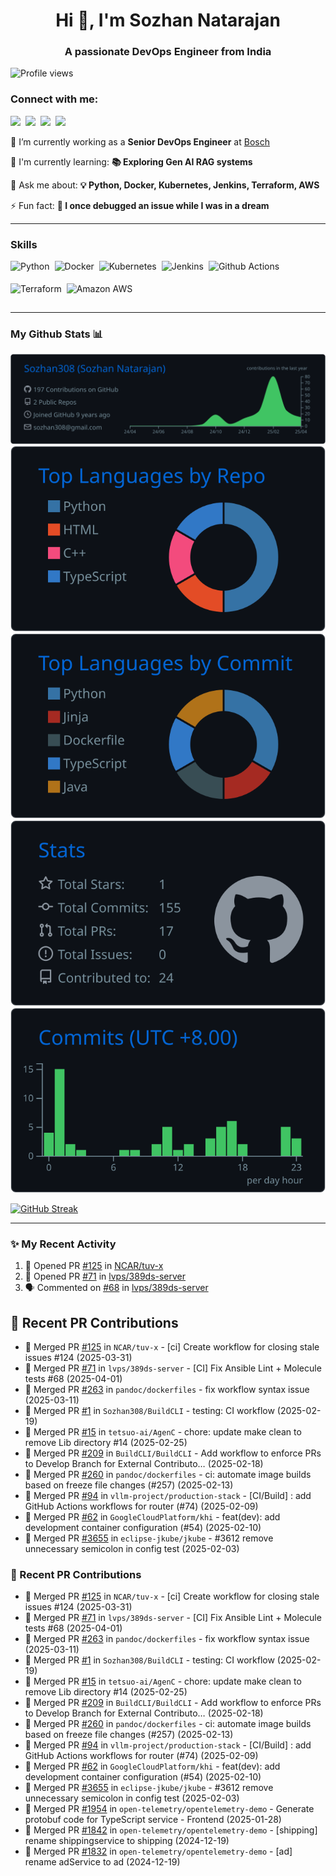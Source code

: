 <h1 align="center">Hi 👋, I'm Sozhan Natarajan</h1>
<h3 align="center">A passionate DevOps Engineer from India</h3>

<!--
**Sozhan308/Sozhan308** is a ✨ _special_ ✨ repository because its `README.md` (this file) appears on your GitHub profile.

Here are some ideas to get you started:

- 🔭 I’m currently working on ...
- 🌱 I’m currently learning ...
- 👯 I’m looking to collaborate on ...
- 🤔 I’m looking for help with ...
- 💬 Ask me about ...
- 📫 How to reach me: ...
- 😄 Pronouns: ...
- ⚡ Fun fact: ...
-->

![Profile views](https://komarev.com/ghpvc/?username=Sozhan308&label=Profile%20views&color=0e75b6&style=flat)

**<h3 align="left">Connect with me:</h3>** 
<p align="left"><a href="https://www.linkedin.com/in/sozhan-natarajan" target="_blank"><img src="https://img.shields.io/badge/LinkedIn-0077B5?style=for-the-badge&logo=linkedin&logoColor=white" height="28" style="margin-right: 4px"></a> <a href="https://twitter.com/sozhan308" target="_blank"><img src="https://img.shields.io/badge/Twitter-000000?style=for-the-badge&logo=X&logoColor=white" height="28" style="margin-right: 4px"></a> <a href="https://www.reddit.com/user/sozhan803" target="_blank"><img src="https://img.shields.io/badge/Reddit-FF4500?style=for-the-badge&logo=reddit&logoColor=white" height="28" style="margin-right: 4px"></a> <a href="https://github.com/Sozhan308" target="_blank"><img src="https://img.shields.io/badge/GitHub-100000?style=for-the-badge&logo=github&logoColor=white" height="28" style="margin-right: 4px"></a></p>

💼 I’m currently working as a **Senior DevOps Engineer** at [Bosch](https://github.com/bosch)

🌱 I'm currently learning: **📚 Exploring Gen AI RAG systems**

💬 Ask me about: **💡 Python, Docker, Kubernetes, Jenkins, Terraform, AWS**

⚡ Fun fact: **🎢 I once debugged an issue while I was in a dream**

---

 **<h3 align="left">Skills</h3>**

<div style="display: flex; flex-wrap: wrap; gap: 4px; justify-content: left;"><img src="https://img.shields.io/badge/Python-306998?logo=python&logoColor=white" height="32" alt="Python" style="margin-right: 4px"> <img src="https://img.shields.io/badge/Docker-2496ED?logo=docker&logoColor=white" height="32" alt="Docker" style="margin-right: 4px"> <img src="https://img.shields.io/badge/Kubernetes-326CE5?logo=kubernetes&logoColor=white" height="32" alt="Kubernetes" style="margin-right: 4px"> <img src="https://img.shields.io/badge/Jenkins-D24939?logo=jenkins&logoColor=white" height="32" alt="Jenkins" style="margin-right: 4px"> <img src="https://img.shields.io/badge/Github_Actions-232F3E?logo=Github-Actions&logoColor=Red" height="32" alt="Github Actions" style="margin-right: 4px"> <img src="https://img.shields.io/badge/Terraform-623CE4?logo=terraform&logoColor=white" height="32" alt="Terraform" style="margin-right: 4px"> <img src="https://img.shields.io/badge/AWS-232F3E?logo=aws&logoColor=white" height="32" alt="Amazon AWS" style="margin-right: 4px"></div>


---

### My Github Stats 📊

[![](https://raw.githubusercontent.com/Sozhan308/Sozhan308/main/profile-summary-card-output/github_dark/0-profile-details.svg)](https://github.com/vn7n24fzkq/github-profile-summary-cards)
[![](https://raw.githubusercontent.com/Sozhan308/Sozhan308/main/profile-summary-card-output/github_dark/1-repos-per-language.svg)](https://github.com/vn7n24fzkq/github-profile-summary-cards) [![](https://raw.githubusercontent.com/Sozhan308/Sozhan308/main/profile-summary-card-output/github_dark/2-most-commit-language.svg)](https://github.com/vn7n24fzkq/github-profile-summary-cards)
[![](https://raw.githubusercontent.com/Sozhan308/Sozhan308/main/profile-summary-card-output/github_dark/3-stats.svg)](https://github.com/vn7n24fzkq/github-profile-summary-cards) [![](https://raw.githubusercontent.com/Sozhan308/Sozhan308/main/profile-summary-card-output/github_dark/4-productive-time.svg)](https://github.com/vn7n24fzkq/github-profile-summary-cards)


[![GitHub Streak](https://streak-stats.demolab.com/?user=Sozhan308&theme=ads-juicy-fresh)](https://git.io/streak-stats)

<!--
For future use
<a href="https://www.instagram.com/hemant.gz/">
  <img align="left" alt="Instagram" width="22px" src="https://cdn.jsdelivr.net/npm/simple-icons@v3/icons/instagram.svg" />
</a>
<a href="https://leetcode.com//">
  <img align="left" alt="Leetcode" width="22px" src="https://cdn.jsdelivr.net/npm/simple-icons@v3/icons/leetcode.svg" />
</a>
-->

---

### ✨ My Recent Activity
<!--START_SECTION:activity-->
1. 💪 Opened PR [#125](https://github.com/NCAR/tuv-x/pull/125) in [NCAR/tuv-x](https://github.com/NCAR/tuv-x)
2. 💪 Opened PR [#71](https://github.com/lvps/389ds-server/pull/71) in [lvps/389ds-server](https://github.com/lvps/389ds-server)
3. 🗣 Commented on [#68](https://github.com/lvps/389ds-server/issues/68#issuecomment-2757606954) in [lvps/389ds-server](https://github.com/lvps/389ds-server)
<!--END_SECTION:activity-->


## 🤝 Recent PR Contributions

- 🔄 Merged PR [#125](https://github.com/NCAR/tuv-x/pull/125) in `NCAR/tuv-x` - [ci] Create workflow for closing stale issues #124 (2025-03-31)
- 🔄 Merged PR [#71](https://github.com/lvps/389ds-server/pull/71) in `lvps/389ds-server` - [CI] Fix Ansible Lint + Molecule tests #68 (2025-04-01)
- 🔄 Merged PR [#263](https://github.com/pandoc/dockerfiles/pull/263) in `pandoc/dockerfiles` - fix workflow syntax issue (2025-03-11)
- 🔄 Merged PR [#1](https://github.com/Sozhan308/BuildCLI/pull/1) in `Sozhan308/BuildCLI` - testing: CI workflow (2025-02-19)
- 🔄 Merged PR [#15](https://github.com/tetsuo-ai/AgenC/pull/15) in `tetsuo-ai/AgenC` - chore: update make clean to remove Lib directory #14 (2025-02-25)
- 🔄 Merged PR [#209](https://github.com/BuildCLI/BuildCLI/pull/209) in `BuildCLI/BuildCLI` - Add workflow to enforce PRs to Develop Branch for External Contributo… (2025-02-18)
- 🔄 Merged PR [#260](https://github.com/pandoc/dockerfiles/pull/260) in `pandoc/dockerfiles` - ci: automate image builds based on freeze file changes (#257) (2025-02-13)
- 🔄 Merged PR [#94](https://github.com/vllm-project/production-stack/pull/94) in `vllm-project/production-stack` - [CI/Build] : add GitHub Actions workflows for router (#74) (2025-02-09)
- 🔄 Merged PR [#62](https://github.com/GoogleCloudPlatform/khi/pull/62) in `GoogleCloudPlatform/khi` - feat(dev): add development container configuration (#54) (2025-02-10)
- 🔄 Merged PR [#3655](https://github.com/eclipse-jkube/jkube/pull/3655) in `eclipse-jkube/jkube` - #3612 remove unnecessary semicolon in config test (2025-02-03)



### 🤝 Recent PR Contributions

- 🔄 Merged PR [#125](https://github.com/NCAR/tuv-x/pull/125) in `NCAR/tuv-x` - [ci] Create workflow for closing stale issues #124 (2025-03-31)
- 🔄 Merged PR [#71](https://github.com/lvps/389ds-server/pull/71) in `lvps/389ds-server` - [CI] Fix Ansible Lint + Molecule tests #68 (2025-04-01)
- 🔄 Merged PR [#263](https://github.com/pandoc/dockerfiles/pull/263) in `pandoc/dockerfiles` - fix workflow syntax issue (2025-03-11)
- 🔄 Merged PR [#1](https://github.com/Sozhan308/BuildCLI/pull/1) in `Sozhan308/BuildCLI` - testing: CI workflow (2025-02-19)
- 🔄 Merged PR [#15](https://github.com/tetsuo-ai/AgenC/pull/15) in `tetsuo-ai/AgenC` - chore: update make clean to remove Lib directory #14 (2025-02-25)
- 🔄 Merged PR [#209](https://github.com/BuildCLI/BuildCLI/pull/209) in `BuildCLI/BuildCLI` - Add workflow to enforce PRs to Develop Branch for External Contributo… (2025-02-18)
- 🔄 Merged PR [#260](https://github.com/pandoc/dockerfiles/pull/260) in `pandoc/dockerfiles` - ci: automate image builds based on freeze file changes (#257) (2025-02-13)
- 🔄 Merged PR [#94](https://github.com/vllm-project/production-stack/pull/94) in `vllm-project/production-stack` - [CI/Build] : add GitHub Actions workflows for router (#74) (2025-02-09)
- 🔄 Merged PR [#62](https://github.com/GoogleCloudPlatform/khi/pull/62) in `GoogleCloudPlatform/khi` - feat(dev): add development container configuration (#54) (2025-02-10)
- 🔄 Merged PR [#3655](https://github.com/eclipse-jkube/jkube/pull/3655) in `eclipse-jkube/jkube` - #3612 remove unnecessary semicolon in config test (2025-02-03)
- 🔄 Merged PR [#1954](https://github.com/open-telemetry/opentelemetry-demo/pull/1954) in `open-telemetry/opentelemetry-demo` - Generate protobuf code for TypeScript service - Frontend (2025-01-28)
- 🔄 Merged PR [#1842](https://github.com/open-telemetry/opentelemetry-demo/pull/1842) in `open-telemetry/opentelemetry-demo` - [shipping] rename shippingservice to shipping (2024-12-19)
- 🔄 Merged PR [#1832](https://github.com/open-telemetry/opentelemetry-demo/pull/1832) in `open-telemetry/opentelemetry-demo` - [ad] rename adService to ad (2024-12-19)


